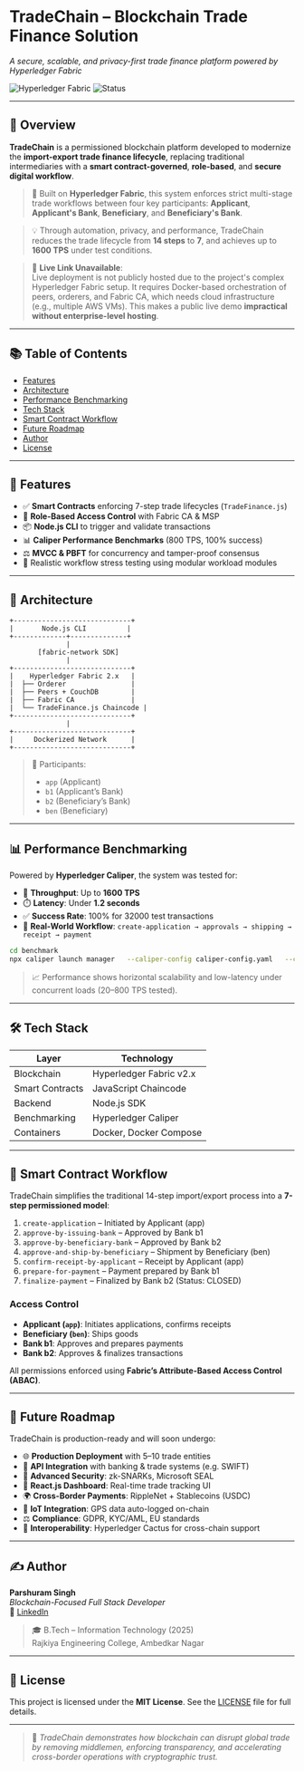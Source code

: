 # TradeChain – Blockchain Trade Finance Solution  
*A secure, scalable, and privacy-first trade finance platform powered by Hyperledger Fabric*

![Hyperledger Fabric](https://img.shields.io/badge/Blockchain-Hyperledger%20Fabric-blue?style=for-the-badge)
![Status](https://img.shields.io/badge/Status-Production--Ready-success?style=for-the-badge)

---

## 📌 Overview

**TradeChain** is a permissioned blockchain platform developed to modernize the **import-export trade finance lifecycle**, replacing traditional intermediaries with a **smart contract-governed**, **role-based**, and **secure digital workflow**.

> 🔗 Built on **Hyperledger Fabric**, this system enforces strict multi-stage trade workflows between four key participants: **Applicant**, **Applicant's Bank**, **Beneficiary**, and **Beneficiary's Bank**.

> 💡 Through automation, privacy, and performance, TradeChain reduces the trade lifecycle from **14 steps** to **7**, and achieves up to **1600 TPS** under test conditions.

> 🚫 **Live Link Unavailable**:  
Live deployment is not publicly hosted due to the project's complex Hyperledger Fabric setup. It requires Docker-based orchestration of peers, orderers, and Fabric CA, which needs cloud infrastructure (e.g., multiple AWS VMs). This makes a public live demo **impractical without enterprise-level hosting**.

---

## 📚 Table of Contents

- [Features](#-features)
- [Architecture](#-architecture)
- [Performance Benchmarking](#-performance-benchmarking)
- [Tech Stack](#-tech-stack)
- [Smart Contract Workflow](#-smart-contract-workflow)
- [Future Roadmap](#-future-roadmap)
- [Author](#-author)
- [License](#-license)

---

## 🔧 Features

- ✅ **Smart Contracts** enforcing 7-step trade lifecycles (`TradeFinance.js`)
- 🔐 **Role-Based Access Control** with Fabric CA & MSP
- 📦 **Node.js CLI** to trigger and validate transactions
- 📊 **Caliper Performance Benchmarks** (800 TPS, 100% success)
- ⚖️ **MVCC & PBFT** for concurrency and tamper-proof consensus
- 🔄 Realistic workflow stress testing using modular workload modules

---

## 🧠 Architecture

```
+-----------------------------+
|       Node.js CLI          |
+-------------+--------------+
              |
       [fabric-network SDK]
              |
+-----------------------------+
|    Hyperledger Fabric 2.x   |
|  ├── Orderer                |
|  ├── Peers + CouchDB        |
|  ├── Fabric CA              |
|  └── TradeFinance.js Chaincode |
+-----------------------------+
              |
+-----------------------------+
|     Dockerized Network      |
+-----------------------------+
```

> 🔎 Participants:  
> - `app` (Applicant)  
> - `b1` (Applicant’s Bank)  
> - `b2` (Beneficiary’s Bank)  
> - `ben` (Beneficiary)

---

## 📊 Performance Benchmarking

Powered by **Hyperledger Caliper**, the system was tested for:

- 🔁 **Throughput**: Up to **1600 TPS**
- ⏱️ **Latency**: Under **1.2 seconds**
- ✅ **Success Rate**: 100% for 32000 test transactions
- 🧪 **Real-World Workflow**: `create-application → approvals → shipping → receipt → payment`

```bash
cd benchmark
npx caliper launch manager   --caliper-config caliper-config.yaml   --caliper-benchmark benchmark-config.yaml
```

> 📈 Performance shows horizontal scalability and low-latency under concurrent loads (20–800 TPS tested).

---

## 🛠️ Tech Stack

| Layer           | Technology              |
|----------------|--------------------------|
| Blockchain      | Hyperledger Fabric v2.x |
| Smart Contracts | JavaScript Chaincode    |
| Backend         | Node.js SDK             |
| Benchmarking    | Hyperledger Caliper     |
| Containers      | Docker, Docker Compose  |

---

## 🧾 Smart Contract Workflow

TradeChain simplifies the traditional 14-step import/export process into a **7-step permissioned model**:

1. `create-application` – Initiated by Applicant (app)
2. `approve-by-issuing-bank` – Approved by Bank b1
3. `approve-by-beneficiary-bank` – Approved by Bank b2
4. `approve-and-ship-by-beneficiary` – Shipment by Beneficiary (ben)
5. `confirm-receipt-by-applicant` – Receipt by Applicant (app)
6. `prepare-for-payment` – Payment prepared by Bank b1
7. `finalize-payment` – Finalized by Bank b2 (Status: CLOSED)

### Access Control

- **Applicant (`app`)**: Initiates applications, confirms receipts
- **Beneficiary (`ben`)**: Ships goods
- **Bank b1**: Approves and prepares payments
- **Bank b2**: Approves & finalizes transactions

All permissions enforced using **Fabric’s Attribute-Based Access Control (ABAC)**.

---

## 🚀 Future Roadmap

TradeChain is production-ready and will soon undergo:

- 🌐 **Production Deployment** with 5–10 trade entities
- 🧩 **API Integration** with banking & trade systems (e.g. SWIFT)
- 🔐 **Advanced Security**: zk-SNARKs, Microsoft SEAL
- 📱 **React.js Dashboard**: Real-time trade tracking UI
- 🌍 **Cross-Border Payments**: RippleNet + Stablecoins (USDC)
- 📡 **IoT Integration**: GPS data auto-logged on-chain
- ⚖️ **Compliance**: GDPR, KYC/AML, EU standards
- 🧬 **Interoperability**: Hyperledger Cactus for cross-chain support


---

## ✍️ Author

**Parshuram Singh**  
*Blockchain-Focused Full Stack Developer*  
🔗 [LinkedIn](https://www.linkedin.com/in/parshuramsingh)

> 🎓 B.Tech – Information Technology (2025)  
> Rajkiya Engineering College, Ambedkar Nagar  


---

## 📃 License

This project is licensed under the **MIT License**. See the [LICENSE](LICENSE) file for full details.

---


> 📢 *TradeChain demonstrates how blockchain can disrupt global trade by removing middlemen, enforcing transparency, and accelerating cross-border operations with cryptographic trust.*
